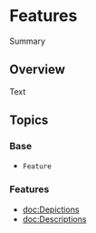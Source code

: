 # Features

<!--@START_MENU_TOKEN@-->Summary<!--@END_MENU_TOKEN@-->

## Overview

<!--@START_MENU_TOKEN@-->Text<!--@END_MENU_TOKEN@-->

## Topics

### Base

- ``Feature``

### Features

- <doc:Depictions>
- <doc:Descriptions>

